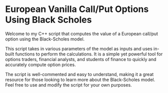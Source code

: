 # European Vanilla Call/Put Options Using Black Scholes

Welcome to my C++ script that computes the value of a European call/put option using the Black-Scholes model.

This script takes in various parameters of the model as inputs and uses in-built functions to perform the calculations. It is a simple yet powerful tool for options traders, financial analysts, and students of finance to quickly and accurately compute option prices.

The script is well-commented and easy to understand, making it a great resource for those looking to learn more about the Black-Scholes model. Feel free to use and modify the script for your own purposes.
